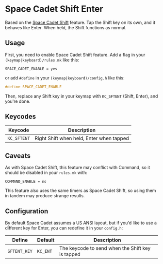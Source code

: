 # Space Cadet Shift Enter

Based on the [Space Cadet Shift](feature_space_cadet_shift.md) feature. Tap the Shift key on its own, and it behaves like Enter. When held, the Shift functions as normal.

## Usage

First, you need to enable Space Cadet Shift feature. Add a flag in your `(keymap|keyboard)/rules.mk` like this:

```make
SPACE_CADET_ENABLE = yes
```

or add `#define` in your `(keymap|keyboard)/config.h` like this:

```c
#define SPACE_CADET_ENABLE
```

Then, replace any Shift key in your keymap with `KC_SFTENT` (Shift, Enter), and you're done.

## Keycodes

|Keycode    |Description                             |
|-----------|----------------------------------------|
|`KC_SFTENT`|Right Shift when held, Enter when tapped|

## Caveats

As with Space Cadet Shift, this feature may conflict with Command, so it should be disabled in your `rules.mk` with:

```make
COMMAND_ENABLE = no
```

This feature also uses the same timers as Space Cadet Shift, so using them in tandem may produce strange results.

## Configuration

By default Space Cadet assumes a US ANSI layout, but if you'd like to use a different key for Enter, you can redefine it in your `config.h`:

|Define      |Default |Description                                     |
|------------|--------|------------------------------------------------|
|`SFTENT_KEY`|`KC_ENT`|The keycode to send when the Shift key is tapped|
